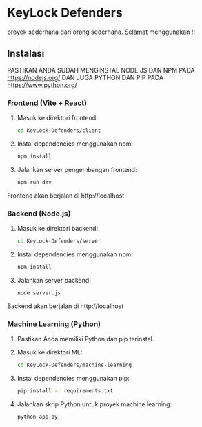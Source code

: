 # KeyLock Defenders

proyek sederhana dari orang sederhana. Selamat menggunakan !!

## Instalasi

PASTIKAN ANDA SUDAH MENGINSTAL NODE JS DAN NPM PADA https://nodejs.org/ DAN JUGA PYTHON DAN PIP PADA https://www.python.org/

### Frontend (Vite + React)

1. Masuk ke direktori frontend:
   ```bash
   cd KeyLock-Defenders/client

2. Instal dependencies menggunakan npm:

   ```bash
   npm install

3. Jalankan server pengembangan frontend:

   ```bash
   npm run dev
Frontend akan berjalan di http://localhost

### Backend (Node.js)

1. Masuk ke direktori backend:

   ```bash
   cd KeyLock-Defenders/server

2. Instal dependencies menggunakan npm:

   ```bash
   npm install

3. Jalankan server backend:

   ```bash
   node server.js
Backend akan berjalan di http://localhost

### Machine Learning (Python)

1. Pastikan Anda memiliki Python dan pip terinstal.

2. Masuk ke direktori ML:

   ```bash
   cd KeyLock-Defenders/machine-learning

3. Instal dependencies menggunakan pip:

   ```bash
   pip install -r requirements.txt

4. Jalankan skrip Python untuk proyek machine learning:

   ```bash
   python app.py

